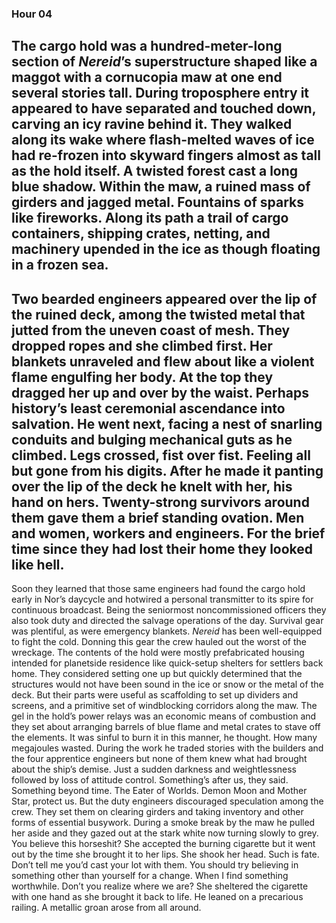 ### Hour 04
The cargo hold was a hundred-meter-long section of *Nereid*’s superstructure shaped like a maggot with a cornucopia maw at one end several stories tall. During troposphere entry it appeared to have separated and touched down, carving an icy ravine behind it. They walked along its wake where flash-melted waves of ice had re-frozen into skyward fingers almost as tall as the hold itself. A twisted forest cast a long blue shadow. Within the maw, a ruined mass of girders and jagged metal. Fountains of sparks like fireworks. Along its path a trail of cargo containers, shipping crates, netting, and machinery upended in the ice as though floating in a frozen sea.
---- 
Two bearded engineers appeared over the lip of the ruined deck, among the twisted metal that jutted from the uneven coast of mesh. They dropped ropes and she climbed first. Her blankets unraveled and flew about like a violent flame engulfing her body. At the top they dragged her up and over by the waist. Perhaps history’s least ceremonial ascendance into salvation. He went next, facing a nest of snarling conduits and bulging mechanical guts as he climbed. Legs crossed, fist over fist. Feeling all but gone from his digits. After he made it panting over the lip of the deck he knelt with her, his hand on hers. Twenty-strong survivors around them gave them a brief standing ovation. Men and women, workers and engineers. For the brief time since they had lost their home they looked like hell.
---- 
Soon they learned that those same engineers had found the cargo hold early in Nor’s daycycle and hotwired a personal transmitter to its spire for continuous broadcast. Being the seniormost noncommissioned officers they also took duty and directed the salvage operations of the day.
Survival gear was plentiful, as were emergency blankets. *Nereid* has been well-equipped to fight the cold. Donning this gear the crew hauled out the worst of the wreckage. The contents of the hold were mostly prefabricated housing intended for planetside residence like quick-setup shelters for settlers back home. They considered setting one up but quickly determined that the structures would not have been sound in the ice or snow or the metal of the deck. But their parts were useful as scaffolding to set up dividers and screens, and a primitive set of windblocking corridors along the maw. The gel in the hold’s power relays was an economic means of combustion and they set about arranging barrels of blue flame and metal crates to stave off the elements. It was sinful to burn it in this manner, he thought. How many megajoules wasted.
During the work he traded stories with the builders and the four apprentice engineers but none of them knew what had brought about the ship’s demise. Just a sudden darkness and weightlessness followed by loss of attitude control.
Something’s after us, they said.
Something beyond time.
The Eater of Worlds.
Demon Moon and Mother Star, protect us.
But the duty engineers discouraged speculation among the crew. They set them on clearing girders and taking inventory and other forms of essential busywork. 
During a smoke break by the maw he pulled her aside and they gazed out at the stark white now turning slowly to grey.
You believe this horseshit?
She accepted the burning cigarette but it went out by the time she brought it to her lips. She shook her head.
Such is fate.
Don’t tell me you’d cast your lot with them.
You should try believing in something other than yourself for a change.
When I find something worthwhile.
Don’t you realize where we are?
She sheltered the cigarette with one hand as she brought it back to life. He leaned on a precarious railing. A metallic groan arose from all around.